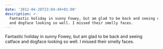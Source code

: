 ```yaml
---
date: '2012-04-28T23:04:49+01:00'
description: >-
  Fantastic holiday in sunny Fowey, but am glad to be back and seeing catface
  and dogface looking so well. I missed their smelly faces.
---
```

Fantastic holiday in sunny Fowey, but am glad to be back and seeing catface and dogface looking so well. I missed their smelly faces.
